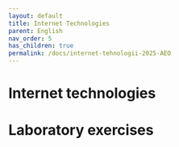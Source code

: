 ```yaml
---
layout: default
title: Internet Technologies
parent: English
nav_order: 5
has_children: true
permalink: /docs/internet-tehnologii-2025-AEO
---
```


# Internet technologies 
# Laboratory exercises  
